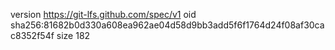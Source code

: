version https://git-lfs.github.com/spec/v1
oid sha256:81682b0d330a608ea962ae04d58d9bb3add5f6f1764d24f08af30cac8352f54f
size 182
